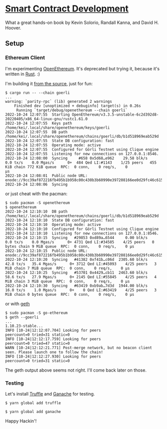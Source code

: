 # [Smart Contract Development]

What a great hands-on book by Kevin Solorio, Randall Kanna,
and David H. Hoover.

## Setup

### Ethereum Client

I'm experimenting [OpenEthereum].  It's deprecated but trying
it, because it's written in [Rust]. :)

I'm building it [from the source], just for fun:

```
$ cargo run -- --chain goerli
...
warning: `parity-rpc` (lib) generated 2 warnings
    Finished dev [unoptimized + debuginfo] target(s) in 0.26s
     Running `target/debug/openethereum --chain goerli`
2022-10-24 12:07:55  Starting OpenEthereum/v3.3.5-unstable-6c2d392d8-20220405/x86_64-linux-gnu/rustc1.61.0
2022-10-24 12:07:55  Keys path /home/kei/.local/share/openethereum/keys/goerli
2022-10-24 12:07:55  DB path /home/kei/.local/share/openethereum/chains/goerli/db/b1d518969eab529d
2022-10-24 12:07:55  State DB configuration: fast
2022-10-24 12:07:55  Operating mode: active
2022-10-24 12:07:55  Configured for Görli Testnet using Clique engine
2022-10-24 12:07:55  Listening for new connections on 127.0.0.1:8546.
2022-10-24 12:08:00  Syncing     #658 0x5d68…e962    29.58 blk/s    0.0 tx/s    0.0 Mgas/s      0+  484 Qed LI:#1143    1/25 peers   455 KiB chain 772 KiB queue  RPC:  0 conn,    0 req/s,    0
µs
2022-10-24 12:08:01  Public node URL: enode://9cc39af872216fb495b1b958c00c430b3b60990e397208166ee0d29fc46c615034cd6369fd96f89689c94ed4e13fde13a0145153e2a87b821516d2f7fd465b42@172.20.10.5:30303
2022-10-24 12:08:06  Syncing
```

or just cheat with the pacman:

```
$ sudo pacman -S openethereum
$ openethereum
2022-10-24 12:10:10  DB path /home/kei/.local/share/openethereum/chains/goerli/db/b1d518969eab529d
2022-10-24 12:10:10  State DB configuration: fast
2022-10-24 12:10:10  Operating mode: active
2022-10-24 12:10:10  Configured for Görli Testnet using Clique engine
2022-10-24 12:10:10  Listening for new connections on 127.0.0.1:8546.
2022-10-24 12:10:15  Syncing   #29853 0xd89a…6544     0.00 blk/s    0.0 tx/s    0.0 Mgas/s      0+ 4731 Qed LI:#34585    4/25 peers   0 bytes chain 9 MiB queue  RPC:  0 conn,    0 req/s,    0 µs
2022-10-24 12:10:15  Public node URL: enode://9cc39af872216fb495b1b958c00c430b3b60990e397208166ee0d29fc46c615034cd6369fd96f89689c94ed4e13fde13a0145153e2a87b821516d2f7fd465b42@172.20.10.5:30303
2022-10-24 12:10:20  Syncing   #41382 0xf41b…c06d  2305.60 blk/s   42.8 tx/s   35.4 Mgas/s      0+ 3712 Qed LI:#45093    4/25 peers   3 MiB chain 7 MiB queue  RPC:  0 conn,    0 req/s,    0 µs
2022-10-24 12:10:25  Syncing   #53701 0x4429…cb11  2463.60 blk/s   58.6 tx/s   27.9 Mgas/s      0+ 2145 Qed LI:#55845    4/25 peers   4 MiB chain 3 MiB queue  RPC:  0 conn,    0 req/s,    0 µs
2022-10-24 12:10:30  Syncing   #63419 0xb9ab…7d3d  1944.00 blk/s   16.0 tx/s    1.0 Mgas/s      0+    0 Qed LI:#63419    4/25 peers   3 MiB chain 0 bytes queue  RPC:  0 conn,    0 req/s,    0 µs
```

or with [geth]

```
$ sudo pacman -S go-ethereum
$ geth --goerli
...
1.10.23-stable...
INFO [10-24|12:12:07.704] Looking for peers                        peercount=0 tried=31 static=0
INFO [10-24|12:12:17.759] Looking for peers                        peercount=0 tried=47 static=0
WARN [10-24|12:12:21.771] Post-merge network, but no beacon client seen. Please launch one to follow the chain!
INFO [10-24|12:12:27.930] Looking for peers                        peercount=0 tried=31 static=0
```

The geth output above seems not right.  I'll come back later on those.

### Testing

Let's install [Truffle] and [Ganache] for testing.

```
$ yarn global add truffle
```

```
$ yarn global add ganache
```

Happy Hackin'!

[smart contract development]: https://www.oreilly.com/library/view/hands-on-smart-contract/9781492045250/
[openethereum]: https://openethereum.github.io/
[from the source]: https://github.com/openethereum/openethereum#32-build-from-source-code-
[rust]: https://www.rust-lang.org
[geth]: https://geth.ethereum.org/
[truffle]: https://trufflesuite.com/
[ganache]: https://trufflesuite.com/ganache/
